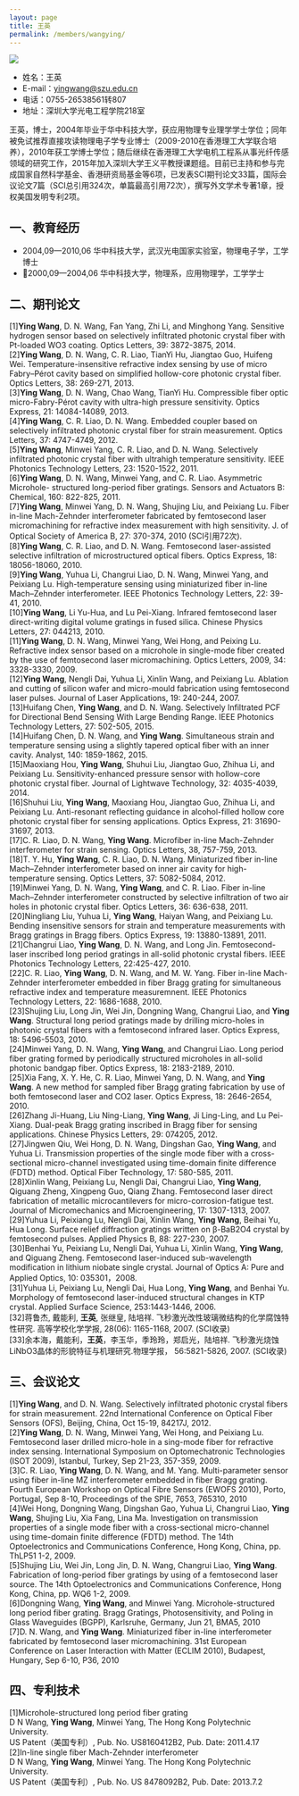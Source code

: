 ```yaml
---
layout: page
title: 王英
permalink: /members/wangying/
---
```


<a href="{{ site.baseurl }}/members/wangying/">
<img class="member-avatar" src="{{ site.baseurl }}/images/wangying-92x128.jpg">
</a>

+ 姓名：王英
+ E-mail：yingwang@szu.edu.cn
+ 电话：0755-26538561转807
+ 地址：深圳大学光电工程学院218室

王英，博士，2004年毕业于华中科技大学，获应用物理专业理学学士学位；同年被免试推荐直接攻读物理电子学专业博士（2009-2010在香港理工大学联合培养），2010年获工学博士学位；随后继续在香港理工大学电机工程系从事光纤传感领域的研究工作，2015年加入深圳大学王义平教授课题组。目前已主持和参与完成国家自然科学基金、香港研资局基金等6项，已发表SCI期刊论文33篇，国际会议论文7篇（SCI总引用324次，单篇最高引用72次），撰写外文学术专著1章，授权美国发明专利2项。

## 一、教育经历
+ 2004,09—2010,06 华中科技大学，武汉光电国家实验室，物理电子学，工学博士
+ 2000,09—2004,06 华中科技大学，物理系，应用物理学，工学学士

## 二、期刊论文
[1]**Ying Wang**, D. N. Wang, Fan Yang, Zhi Li, and Minghong Yang. Sensitive hydrogen sensor based on selectively infiltrated photonic crystal fiber with Pt-loaded WO3 coating. Optics Letters, 39: 3872-3875, 2014.<br>
[2]**Ying Wang**, D. N. Wang, C. R. Liao, TianYi Hu, Jiangtao Guo, Huifeng Wei. Temperature-insensitive refractive index sensing by use of micro Fabry–Pérot cavity based on simplified hollow-core photonic crystal fiber. Optics Letters, 38: 269-271, 2013.<br> 
[3]**Ying Wang**, D. N. Wang, Chao Wang, TianYi Hu. Compressible fiber optic micro-Fabry-Pérot cavity with ultra-high pressure sensitivity. Optics Express, 21: 14084-14089, 2013. <br>
[4]**Ying Wang**, C. R. Liao, D. N. Wang. Embedded coupler based on selectively infiltrated photonic crystal fiber for strain measurement. Optics Letters, 37: 4747-4749, 2012. <br>
[5]**Ying Wang**, Minwei Yang, C. R. Liao, and D. N. Wang. Selectively infiltrated photonic crystal fiber with ultrahigh temperature sensitivity. IEEE Photonics Technology Letters, 23: 1520-1522, 2011.<br>
[6]**Ying Wang**, D. N. Wang, Minwei Yang, and C. R. Liao. Asymmetric Microhole- structured long-period fiber gratings. Sensors and Actuators B: Chemical, 160: 822-825, 2011. <br>
[7]**Ying Wang**, Minwei Yang, D. N. Wang, Shujing Liu, and Peixiang Lu. Fiber in-line Mach-Zehnder interferometer fabricated by femtosecond laser micromachining for refractive index measurement with high sensitivity. J. of Optical Society of America B, 27: 370-374, 2010 (SCI引用72次).<br>
[8]**Ying Wang**, C. R. Liao, and D. N. Wang. Femtosecond laser-assisted selective infiltration of microstructured optical fibers. Optics Express, 18: 18056-18060, 2010. <br>
[9]**Ying Wang**, Yuhua Li, Changrui Liao, D. N. Wang, Minwei Yang, and Peixiang Lu. High-temperature sensing using miniaturized fiber in-line Mach–Zehnder interferometer. IEEE Photonics Technology Letters, 22: 39-41, 2010. <br>
[10]**Ying Wang**, Li Yu-Hua, and Lu Pei-Xiang. Infrared femtosecond laser direct-writing digital volume gratings in fused silica. Chinese Physics Letters, 27: 044213, 2010. <br>
[11]**Ying Wang**, D. N. Wang, Minwei Yang, Wei Hong, and Peixing Lu. Refractive index sensor based on a microhole in single-mode fiber created by the use of femtosecond laser micromachining. Optics Letters, 2009, 34: 3328-3330, 2009. <br>
[12]**Ying Wang**, Nengli Dai, Yuhua Li, Xinlin Wang, and Peixiang Lu. Ablation and cutting of silicon wafer and micro-mould fabrication using femtosecond laser pulses. Journal of Laser Applications, 19: 240-244, 2007. <br>
[13]Huifang Chen, **Ying Wang**, and D. N. Wang. Selectively Infiltrated PCF for Directional Bend Sensing With Large Bending Range. IEEE Photonics Technology Letters, 27: 502-505, 2015.<br>
[14]Huifang Chen, D. N. Wang, and **Ying Wang**. Simultaneous strain and temperature sensing using a slightly tapered optical fiber with an inner cavity. Analyst, 140: 1859-1862, 2015.<br>
[15]Maoxiang Hou, **Ying Wang**, Shuhui Liu, Jiangtao Guo, Zhihua Li, and Peixiang Lu. Sensitivity-enhanced pressure sensor with hollow-core photonic crystal fiber. Journal of Lightwave Technology, 32: 4035-4039, 2014. <br>
[16]Shuhui Liu, **Ying Wang**, Maoxiang Hou, Jiangtao Guo, Zhihua Li, and Peixiang Lu. Anti-resonant reflecting guidance in alcohol-filled hollow core photonic crystal fiber for sensing applications. Optics Express, 21: 31690-31697, 2013. <br>
[17]C. R. Liao, D. N. Wang, **Ying Wang**. Microfiber in-line Mach-Zehnder interferometer for strain sensing. Optics Letters, 38, 757-759, 2013.<br>
[18]T. Y. Hu, **Ying Wang**, C. R. Liao, D. N. Wang. Miniaturized fiber in-line Mach–Zehnder interferometer based on inner air cavity for high-temperature sensing. Optics Letters, 37: 5082-5084, 2012.<br>
[19]Minwei Yang, D. N. Wang, **Ying Wang**, and C. R. Liao. Fiber in-line Mach–Zehnder interferometer constructed by selective infiltration of two air holes in photonic crystal fiber. Optics Letters, 36: 636-638, 2011. <br>
[20]Ningliang Liu, Yuhua Li, **Ying Wang**, Haiyan Wang, and Peixiang Lu. Bending insensitive sensors for strain and temperature measurements with Bragg gratings in Bragg fibers. Optics Express, 19: 13880-13891, 2011. <br>
[21]Changrui Liao, **Ying Wang**, D. N. Wang, and Long Jin. Femtosecond-laser inscribed long period gratings in all-solid photonic crystal fibers. IEEE Photonics Technology Letters, 22:425-427, 2010. <br>
[22]C. R. Liao, **Ying Wang**, D. N. Wang, and M. W. Yang. Fiber in-line Mach-Zehnder interferometer embedded in fiber Bragg grating for simultaneous refractive index and temperature measuremnent. IEEE Photonics Technology Letters, 22: 1686-1688, 2010.<br>
[23]Shujing Liu, Long Jin, Wei Jin, Dongning Wang, Changrui Liao, and **Ying Wang**. Structural long period gratings made by drilling micro-holes in photonic crystal fibers with a femtosecond infrared laser. Optics Express, 18: 5496-5503, 2010. <br>
[24]Minwei Yang, D. N. Wang, **Ying Wang**, and Changrui Liao. Long period fiber grating formed by periodically structured microholes in all-solid photonic bandgap fiber. Optics Express, 18: 2183-2189, 2010.<br>
[25]Xia Fang, X. Y. He, C. R. Liao, Minwei Yang, D. N. Wang, and **Ying Wang**. A new method for sampled fiber Bragg grating fabrication by use of both femtosecond laser and CO2 laser. Optics Express, 18: 2646-2654, 2010. <br>
[26]Zhang Ji-Huang, Liu Ning-Liang, **Ying Wang**, Ji Ling-Ling, and Lu Pei-Xiang. Dual-peak Bragg grating inscribed in Bragg fiber for sensing applications. Chinese Physics Letters, 29: 074205, 2012. <br>
[27]Jingwen Qiu, Wei Hong, D. N. Wang, Dingshan Gao, **Ying Wang**, and Yuhua Li. Transmission properties of the single mode fiber with a cross-sectional micro-channel investigated using time-domain finite difference (FDTD) method. Optical Fiber Technology, 17: 580-585, 2011.<br>
[28]Xinlin Wang, Peixiang Lu, Nengli Dai, Changrui Liao, **Ying Wang**, Qiguang Zheng, Xingpeng Guo, Qiang Zhang. Femtosecond laser direct fabrication of metallic microcantilevers for micro-corrosion-fatigue test. Journal of Micromechanics and Microengineering, 17: 1307-1313, 2007.<br>
[29]Yuhua Li, Peixiang Lu, Nengli Dai, Xinlin Wang, **Ying Wang**, Beihai Yu, Hua Long. Surface relief diffraction gratings written on β-BaB2O4 crystal by femtosecond pulses. Applied Physics B, 88: 227-230, 2007. <br>
[30]Benhai Yu, Peixiang Lu, Nengli Dai, Yuhua Li, Xinlin Wang, **Ying Wang**, and Qiguang Zheng. Femtosecond laser-induced sub-wavelength modification in lithium niobate single crystal. Journal of Optics A: Pure and Applied Optics, 10: 035301，2008.<br>
[31]Yuhua Li, Peixiang Lu, Nengli Dai, Hua Long, **Ying Wang**, and Benhai Yu. Morphology of femtosecond laser-induced structural changes in KTP crystal. Applied Surface Science, 253:1443-1446, 2006.<br>
[32]蒋鲁杰, 戴能利, **王英**, 张继皇, 陆培祥. 飞秒激光改性玻璃微结构的化学腐蚀特性研究. 高等学校化学学报, 28(06): 1165-1168, 2007. (SCI收录)<br>
[33]余本海，戴能利，**王英**，李玉华，季玲玲，郑启光，陆培祥. 飞秒激光烧蚀LiNbO3晶体的形貌特征与机理研究.物理学报， 56:5821-5826, 2007. (SCI收录)<br>

## 三、会议论文
[1]**Ying Wang**, and D. N. Wang. Selectively infiltrated photonic crystal fibers for strain measurement. 22nd International Conference on Optical Fiber Sensors (OFS), Beijing, China, Oct 15-19, 84217J, 2012.<br>
[2]**Ying Wang**, D. N. Wang, Minwei Yang, Wei Hong, and Peixiang Lu. Femtosecond laser drilled micro-hole in a sing-mode fiber for refractive index sensing. International Symposium on Optomechatronic Technologies (ISOT 2009), Istanbul, Turkey, Sep 21-23, 357-359, 2009.  <br>
[3]C. R. Liao, **Ying Wang**, D. N. Wang, and M. Yang. Multi-parameter sensor using fiber in-line MZ interferometer embedded in fiber Bragg grating. Fourth European Workshop on Optical Fibre Sensors (EWOFS 2010), Porto, Portugal, Sep 8-10, Proceedings of the SPIE, 7653, 765310, 2010  <br>
[4]Wei Hong, Dongning Wang, Dingshan Gao, Yuhua Li, Changrui Liao, **Ying Wang**, Shujing Liu, Xia Fang, Lina Ma. Investigation on transmission properties of a single mode fiber with a cross-sectional micro-channel using time-domain finite difference (FDTD) method. The 14th Optoelectronics and Communications Conference, Hong Kong, China, pp. ThLP51 1-2, 2009. <br>
[5]Shujing Liu, Wei Jin, Long Jin, D. N. Wang, Changrui Liao, **Ying Wang**. Fabrication of long-period fiber gratings by using of a femtosecond laser source. The 14th Optoelectronics and Communications Conference, Hong Kong, China, pp. WQ6 1-2, 2009. <br>
[6]Dongning Wang, **Ying Wang**, and Minwei Yang. Microhole-structured long period fiber grating. Bragg Gratings, Photosensitivity, and Poling in Glass Waveguides (BGPP), Karlsruhe, Germany, Jun 21, BMA5, 2010 <br>
[7]D. N. Wang, and **Ying Wang**. Miniaturized fiber in-line interferometer fabricated by femtosecond laser micromachining. 31st European Conference on Laser Interaction with Matter (ECLIM 2010), Budapest, Hungary, Sep 6-10, P36, 2010<br>

## 四、专利技术
[1]Microhole-structured  long period fiber grating<br>
D N Wang, **Ying Wang**, Minwei Yang, The Hong Kong Polytechnic University.<br>
US Patent（美国专利）, Pub. No. US8160412B2, Pub. Date: 2011.4.17<br>
[2]In-line single fiber Mach-Zehnder interferometer<br>
D N Wang, **Ying Wang**, Minwei Yang. The Hong Kong Polytechnic University.<br>
US Patent（美国专利）, Pub. No. US 8478092B2, Pub. Date: 2013.7.2<br>
